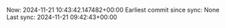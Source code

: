 Now: 2024-11-21 10:43:42.147482+00:00 Earliest commit since sync: None Last sync: 2024-11-21 09:42:43+00:00
